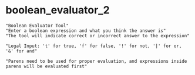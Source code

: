 # boolean_evaluator_2

	"Boolean Evaluator Tool" 
	"Enter a boolean expression and what you think the answer is" 
	"The tool will indicate correct or incorrect answer to the expression" 
	
	"Legal Input: 't' for true, 'f' for false, '!' for not, '|' for or, '&' for and"
	
	"Parens need to be used for proper evaluation, and expressions inside parens will be evaluated first" 
	
	
	
